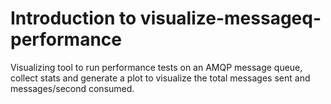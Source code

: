 # Introduction to visualize-messageq-performance 

Visualizing tool to run performance tests on an AMQP message queue, collect stats and generate a plot to visualize the total messages sent and messages/second consumed.

